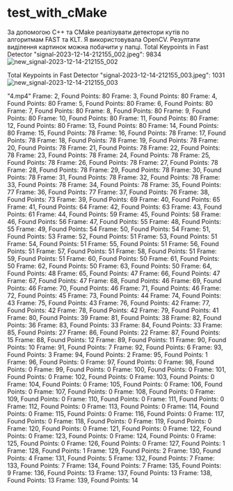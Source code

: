 # test_with_cMake

За допомогою С++ та СMake реалізувати детектори кутів по алгоритмам FAST та KLT. Я використовувала OpenCV. Резултати виділення картинок можна побачити у папці. 
Total Keypoints in Fast Detector "signal-2023-12-14-212155_002.jpeg": 9834
![new_signal-2023-12-14-212155_002](https://github.com/prazdnikovamargarita/test_with_cMake/assets/59223407/441fa798-8d18-4447-bbe3-a58b6db292b4)

Total Keypoints in Fast Detector "signal-2023-12-14-212155_003.jpeg": 1031
![new_signal-2023-12-14-212155_003](https://github.com/prazdnikovamargarita/test_with_cMake/assets/59223407/32428ba7-f381-4fd9-a35a-bf5b9fcf2f00)


"4.mp4"
Frame: 2, Found Points: 80
Frame: 3, Found Points: 80
Frame: 4, Found Points: 80
Frame: 5, Found Points: 80
Frame: 6, Found Points: 80
Frame: 7, Found Points: 80
Frame: 8, Found Points: 80
Frame: 9, Found Points: 80
Frame: 10, Found Points: 80
Frame: 11, Found Points: 80
Frame: 12, Found Points: 80
Frame: 13, Found Points: 80
Frame: 14, Found Points: 80
Frame: 15, Found Points: 78
Frame: 16, Found Points: 78
Frame: 17, Found Points: 78
Frame: 18, Found Points: 78
Frame: 19, Found Points: 78
Frame: 20, Found Points: 78
Frame: 21, Found Points: 78
Frame: 22, Found Points: 78
Frame: 23, Found Points: 78
Frame: 24, Found Points: 78
Frame: 25, Found Points: 78
Frame: 26, Found Points: 78
Frame: 27, Found Points: 78
Frame: 28, Found Points: 78
Frame: 29, Found Points: 78
Frame: 30, Found Points: 78
Frame: 31, Found Points: 78
Frame: 32, Found Points: 78
Frame: 33, Found Points: 78
Frame: 34, Found Points: 78
Frame: 35, Found Points: 77
Frame: 36, Found Points: 77
Frame: 37, Found Points: 76
Frame: 38, Found Points: 73
Frame: 39, Found Points: 69
Frame: 40, Found Points: 65
Frame: 41, Found Points: 64
Frame: 42, Found Points: 63
Frame: 43, Found Points: 61
Frame: 44, Found Points: 59
Frame: 45, Found Points: 58
Frame: 46, Found Points: 56
Frame: 47, Found Points: 55
Frame: 48, Found Points: 55
Frame: 49, Found Points: 54
Frame: 50, Found Points: 54
Frame: 51, Found Points: 53
Frame: 52, Found Points: 51
Frame: 53, Found Points: 51
Frame: 54, Found Points: 51
Frame: 55, Found Points: 51
Frame: 56, Found Points: 51
Frame: 57, Found Points: 51
Frame: 58, Found Points: 51
Frame: 59, Found Points: 51
Frame: 60, Found Points: 50
Frame: 61, Found Points: 50
Frame: 62, Found Points: 50
Frame: 63, Found Points: 50
Frame: 64, Found Points: 48
Frame: 65, Found Points: 47
Frame: 66, Found Points: 47
Frame: 67, Found Points: 47
Frame: 68, Found Points: 46
Frame: 69, Found Points: 46
Frame: 70, Found Points: 46
Frame: 71, Found Points: 46
Frame: 72, Found Points: 45
Frame: 73, Found Points: 44
Frame: 74, Found Points: 43
Frame: 75, Found Points: 43
Frame: 76, Found Points: 42
Frame: 77, Found Points: 42
Frame: 78, Found Points: 42
Frame: 79, Found Points: 41
Frame: 80, Found Points: 39
Frame: 81, Found Points: 38
Frame: 82, Found Points: 36
Frame: 83, Found Points: 33
Frame: 84, Found Points: 33
Frame: 85, Found Points: 27
Frame: 86, Found Points: 22
Frame: 87, Found Points: 15
Frame: 88, Found Points: 12
Frame: 89, Found Points: 11
Frame: 90, Found Points: 10
Frame: 91, Found Points: 7
Frame: 92, Found Points: 6
Frame: 93, Found Points: 3
Frame: 94, Found Points: 2
Frame: 95, Found Points: 1
Frame: 96, Found Points: 0
Frame: 97, Found Points: 0
Frame: 98, Found Points: 0
Frame: 99, Found Points: 0
Frame: 100, Found Points: 0
Frame: 101, Found Points: 0
Frame: 102, Found Points: 0
Frame: 103, Found Points: 0
Frame: 104, Found Points: 0
Frame: 105, Found Points: 0
Frame: 106, Found Points: 0
Frame: 107, Found Points: 0
Frame: 108, Found Points: 0
Frame: 109, Found Points: 0
Frame: 110, Found Points: 0
Frame: 111, Found Points: 0
Frame: 112, Found Points: 0
Frame: 113, Found Points: 0
Frame: 114, Found Points: 0
Frame: 115, Found Points: 0
Frame: 116, Found Points: 0
Frame: 117, Found Points: 0
Frame: 118, Found Points: 0
Frame: 119, Found Points: 0
Frame: 120, Found Points: 0
Frame: 121, Found Points: 0
Frame: 122, Found Points: 0
Frame: 123, Found Points: 0
Frame: 124, Found Points: 0
Frame: 125, Found Points: 0
Frame: 126, Found Points: 0
Frame: 127, Found Points: 1
Frame: 128, Found Points: 1
Frame: 129, Found Points: 2
Frame: 130, Found Points: 4
Frame: 131, Found Points: 5
Frame: 132, Found Points: 7
Frame: 133, Found Points: 7
Frame: 134, Found Points: 7
Frame: 135, Found Points: 9
Frame: 136, Found Points: 13
Frame: 137, Found Points: 13
Frame: 138, Found Points: 13
Frame: 139, Found Points: 14
